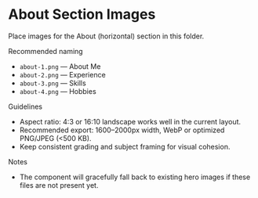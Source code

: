 # About Section Images

Place images for the About (horizontal) section in this folder.

Recommended naming
- `about-1.png` — About Me
- `about-2.png` — Experience
- `about-3.png` — Skills
- `about-4.png` — Hobbies

Guidelines
- Aspect ratio: 4:3 or 16:10 landscape works well in the current layout.
- Recommended export: 1600–2000px width, WebP or optimized PNG/JPEG (<500 KB).
- Keep consistent grading and subject framing for visual cohesion.

Notes
- The component will gracefully fall back to existing hero images if these files are not present yet.
